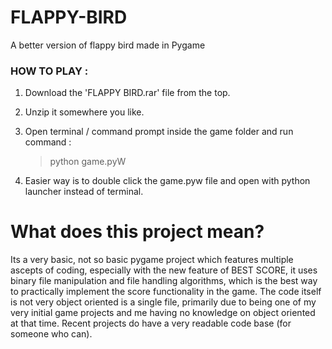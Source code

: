# FLAPPY-BIRD
A better version of flappy bird made in Pygame



### HOW TO PLAY :
1. Download the 'FLAPPY BIRD.rar' file from the top.
2. Unzip it somewhere you like.
3. Open terminal / command prompt inside the game folder and run command :

   > python game.pyW
4. Easier way is to double click the game.pyw file and open with python launcher instead of terminal.
# What does this project mean?
Its a very basic, not so basic pygame project which features multiple ascepts of coding, especially with the new feature of BEST SCORE, it uses binary file manipulation and file handling algorithms, which is the best way to practically implement the score functionality in the game.
The code itself is not very object oriented is a single file, primarily due to being one of my very initial game projects and me having no knowledge on object oriented at that time. Recent projects do have a very readable code base (for someone who can).
